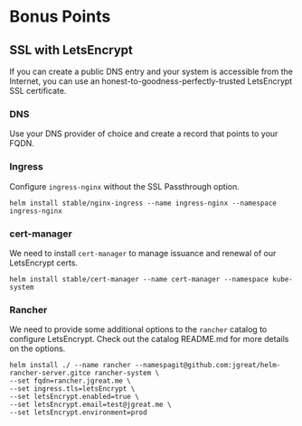 # Bonus Points

## SSL with LetsEncrypt

If you can create a public DNS entry and your system is accessible from the Internet, you can use an honest-to-goodness-perfectly-trusted LetsEncrypt SSL certificate.

### DNS

Use your DNS provider of choice and create a record that points to your FQDN.

### Ingress
Configure `ingress-nginx` without the SSL Passthrough option.

```
helm install stable/nginx-ingress --name ingress-nginx --namespace ingress-nginx
```

### cert-manager
We need to install `cert-manager` to manage issuance and renewal of our LetsEncrypt certs.

```
helm install stable/cert-manager --name cert-manager --namespace kube-system
```

### Rancher

We need to provide some additional options to the `rancher` catalog to configure LetsEncrypt. Check out the catalog README.md for more details on the options.

```
helm install ./ --name rancher --namespagit@github.com:jgreat/helm-rancher-server.gitce rancher-system \
--set fqdn=rancher.jgreat.me \
--set ingress.tls=letsEncrypt \
--set letsEncrypt.enabled=true \
--set letsEncrypt.email=test@jgreat.me \
--set letsEncrypt.environment=prod
```
